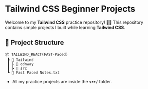 # Tailwind CSS Beginner Projects

Welcome to my **Tailwind CSS** practice repository! 🎨🚀 This repository contains simple projects I built while learning **Tailwind CSS**.

## 📂 Project Structure

```
📦 TAILWIND_REACT(FAST-Paced)
 ┣ 📂 Tailwind
 ┃ ┣ 📂 cdnway
 ┃ ┣ 📂 src
 ┗ 📜 Fast Paced Notes.txt
```

- All my practice projects are inside the **`src/`** folder.
